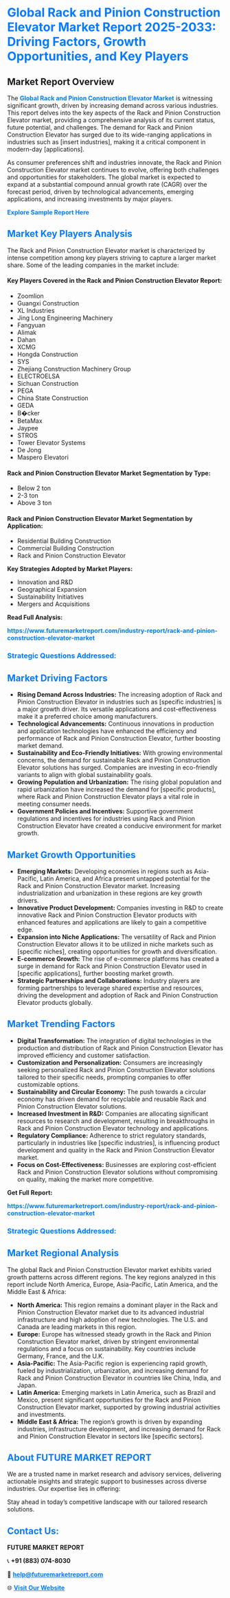 <h1 style="color: #007BFF;">Global Rack and Pinion Construction Elevator Market Report 2025-2033: Driving Factors, Growth Opportunities, and Key Players</h1>

<section id="overview">
<h2>Market Report Overview</h2>
<p>The <a href="https://www.futuremarketreport.com/industry-report/rack-and-pinion-construction-elevator-market" style="color: #007BFF; text-decoration: none;"><strong>Global Rack and Pinion Construction Elevator Market</strong></a> is witnessing significant growth, driven by increasing demand across various industries. This report delves into the key aspects of the Rack and Pinion Construction Elevator market, providing a comprehensive analysis of its current status, future potential, and challenges. The demand for Rack and Pinion Construction Elevator has surged due to its wide-ranging applications in industries such as [insert industries], making it a critical component in modern-day [applications].</p>
<p>As consumer preferences shift and industries innovate, the Rack and Pinion Construction Elevator market continues to evolve, offering both challenges and opportunities for stakeholders. The global market is expected to expand at a substantial compound annual growth rate (CAGR) over the forecast period, driven by technological advancements, emerging applications, and increasing investments by major players.</p>
</section>

<section id="overview">
<p><a href="https://www.futuremarketreport.com/request-sample/reportId=128413" style="color: #007BFF; text-decoration: none;"><strong>Explore Sample Report Here</strong></a></p>
</section>

<section id="key-players">
<h2 style="color: #007BFF;">Market Key Players Analysis</h2>
<p>The Rack and Pinion Construction Elevator market is characterized by intense competition among key players striving to capture a larger market share. Some of the leading companies in the market include:</p>
<h4>Key Players Covered in the Rack and Pinion Construction Elevator Report:</h4>
<ul><li>Zoomlion</li><li>Guangxi Construction</li><li>XL Industries</li><li>Jing Long Engineering Machinery</li><li>Fangyuan</li><li>Alimak</li><li>Dahan</li><li>XCMG</li><li>Hongda Construction</li><li>SYS</li><li>Zhejiang Construction Machinery Group</li><li>ELECTROELSA</li><li>Sichuan Construction</li><li>PEGA</li><li>China State Construction</li><li>GEDA</li><li>B�cker</li><li>BetaMax</li><li>Jaypee</li><li>STROS</li><li>Tower Elevator Systems</li><li>De Jong</li><li>Maspero Elevatori</li></ul>
<h4>Rack and Pinion Construction Elevator Market Segmentation by Type:</h4>
<ul><li>Below 2 ton</li><li>2-3 ton</li><li>Above 3 ton</li></ul>

<h4>Rack and Pinion Construction Elevator Market Segmentation by Application:</h4>
<ul><li>Residential Building Construction</li><li>Commercial Building Construction</li><li>Rack and Pinion Construction Elevator</li></ul>
<p><strong>Key Strategies Adopted by Market Players:</strong></p>
<ul>
<li>Innovation and R&D</li>
<li>Geographical Expansion</li>
<li>Sustainability Initiatives</li>
<li>Mergers and Acquisitions</li>
</ul>
</section>

<section>
<p><strong>Read Full Analysis: </strong></p><a href="https://www.futuremarketreport.com/industry-report/rack-and-pinion-construction-elevator-market" style="color: #007BFF; text-decoration: none;"><strong>https://www.futuremarketreport.com/industry-report/rack-and-pinion-construction-elevator-market</strong></a>
<h3 style="color: #007BFF;">Strategic Questions Addressed:</h3>
</section>

<section id="driving-factors">
<h2 style="color: #007BFF;">Market Driving Factors</h2>
<ul>
<li><strong>Rising Demand Across Industries:</strong> The increasing adoption of Rack and Pinion Construction Elevator in industries such as [specific industries] is a major growth driver. Its versatile applications and cost-effectiveness make it a preferred choice among manufacturers.</li>
<li><strong>Technological Advancements:</strong> Continuous innovations in production and application technologies have enhanced the efficiency and performance of Rack and Pinion Construction Elevator, further boosting market demand.</li>
<li><strong>Sustainability and Eco-Friendly Initiatives:</strong> With growing environmental concerns, the demand for sustainable Rack and Pinion Construction Elevator solutions has surged. Companies are investing in eco-friendly variants to align with global sustainability goals.</li>
<li><strong>Growing Population and Urbanization:</strong> The rising global population and rapid urbanization have increased the demand for [specific products], where Rack and Pinion Construction Elevator plays a vital role in meeting consumer needs.</li>
<li><strong>Government Policies and Incentives:</strong> Supportive government regulations and incentives for industries using Rack and Pinion Construction Elevator have created a conducive environment for market growth.</li>
</ul>
</section>

<section id="growth-opportunities">
<h2 style="color: #007BFF;">Market Growth Opportunities</h2>
<ul>
<li><strong>Emerging Markets:</strong> Developing economies in regions such as Asia-Pacific, Latin America, and Africa present untapped potential for the Rack and Pinion Construction Elevator market. Increasing industrialization and urbanization in these regions are key growth drivers.</li>
<li><strong>Innovative Product Development:</strong> Companies investing in R&D to create innovative Rack and Pinion Construction Elevator products with enhanced features and applications are likely to gain a competitive edge.</li>
<li><strong>Expansion into Niche Applications:</strong> The versatility of Rack and Pinion Construction Elevator allows it to be utilized in niche markets such as [specific niches], creating opportunities for growth and diversification.</li>
<li><strong>E-commerce Growth:</strong> The rise of e-commerce platforms has created a surge in demand for Rack and Pinion Construction Elevator used in [specific applications], further boosting market growth.</li>
<li><strong>Strategic Partnerships and Collaborations:</strong> Industry players are forming partnerships to leverage shared expertise and resources, driving the development and adoption of Rack and Pinion Construction Elevator products globally.</li>
</ul>
</section>

<section id="trending-factors">
<h2 style="color: #007BFF;">Market Trending Factors</h2>
<ul>
<li><strong>Digital Transformation:</strong> The integration of digital technologies in the production and distribution of Rack and Pinion Construction Elevator has improved efficiency and customer satisfaction.</li>
<li><strong>Customization and Personalization:</strong> Consumers are increasingly seeking personalized Rack and Pinion Construction Elevator solutions tailored to their specific needs, prompting companies to offer customizable options.</li>
<li><strong>Sustainability and Circular Economy:</strong> The push towards a circular economy has driven demand for recyclable and reusable Rack and Pinion Construction Elevator solutions.</li>
<li><strong>Increased Investment in R&D:</strong> Companies are allocating significant resources to research and development, resulting in breakthroughs in Rack and Pinion Construction Elevator technology and applications.</li>
<li><strong>Regulatory Compliance:</strong> Adherence to strict regulatory standards, particularly in industries like [specific industries], is influencing product development and quality in the Rack and Pinion Construction Elevator market.</li>
<li><strong>Focus on Cost-Effectiveness:</strong> Businesses are exploring cost-efficient Rack and Pinion Construction Elevator solutions without compromising on quality, making the market more competitive.</li>
</ul>
</section>

<section>
<p><strong>Get Full Report: </strong></p><a href="https://www.futuremarketreport.com/industry-report/rack-and-pinion-construction-elevator-market" style="color: #007BFF; text-decoration: none;"><strong>https://www.futuremarketreport.com/industry-report/rack-and-pinion-construction-elevator-market</strong></a>
<h3 style="color: #007BFF;">Strategic Questions Addressed:</h3>
</section>


<section id="regional-analysis">
<h2 style="color: #007BFF;">Market Regional Analysis</h2>
<p>The global Rack and Pinion Construction Elevator market exhibits varied growth patterns across different regions. The key regions analyzed in this report include North America, Europe, Asia-Pacific, Latin America, and the Middle East & Africa:</p>
<ul>
<li><strong>North America:</strong> This region remains a dominant player in the Rack and Pinion Construction Elevator market due to its advanced industrial infrastructure and high adoption of new technologies. The U.S. and Canada are leading markets in this region.</li>
<li><strong>Europe:</strong> Europe has witnessed steady growth in the Rack and Pinion Construction Elevator market, driven by stringent environmental regulations and a focus on sustainability. Key countries include Germany, France, and the U.K.</li>
<li><strong>Asia-Pacific:</strong> The Asia-Pacific region is experiencing rapid growth, fueled by industrialization, urbanization, and increasing demand for Rack and Pinion Construction Elevator in countries like China, India, and Japan.</li>
<li><strong>Latin America:</strong> Emerging markets in Latin America, such as Brazil and Mexico, present significant opportunities for the Rack and Pinion Construction Elevator market, supported by growing industrial activities and investments.</li>
<li><strong>Middle East & Africa:</strong> The region’s growth is driven by expanding industries, infrastructure development, and increasing demand for Rack and Pinion Construction Elevator in sectors like [specific sectors].</li>
</ul>
</section>

<footer>
<h2 style="color: #007BFF;">About FUTURE MARKET REPORT</h2>
<p>We are a trusted name in market research and advisory services, delivering actionable insights and strategic support to businesses across diverse industries. Our expertise lies in offering:</p>

<p>Stay ahead in today’s competitive landscape with our tailored research solutions.</p>

<h2 style="color: #007BFF;">Contact Us:</h2>
<p><strong>FUTURE MARKET REPORT</strong></p>
<p>📞 <strong>+91 (883) 074-8030</strong></p>
<p>📧 <strong><a href="mailto:help@futuremarketreport.com" style="color: #007BFF;">help@futuremarketreport.com</a></strong></p>
<p>🌐 <strong><a href="https://www.futuremarketreport.com/" style="color: #007BFF;">Visit Our Website</a></strong></p>
</footer>